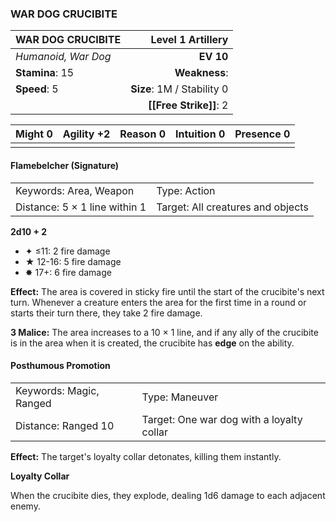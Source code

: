 ### WAR DOG CRUCIBITE

| WAR DOG CRUCIBITE   |      **Level 1 Artillery** |
| :------------------ | -------------------------: |
| *Humanoid, War Dog* |                  **EV 10** |
| **Stamina**: 15     |              **Weakness**: |
| **Speed**: 5        | **Size**: 1M / Stability 0 |
|                     |     **[[Free Strike]]**: 2 |

| **Might** 0 | **Agility** +2 | **Reason** 0 | **Intuition** 0 | **Presence** 0 |
| ----------- | -------------- | ------------ | --------------- | -------------- |
|             |                |              |                 |                |

#### Flamebelcher (Signature)

|                               |                                   |
| :---------------------------- | :-------------------------------- |
| Keywords: Area, Weapon        | Type: Action                      |
| Distance: 5 × 1 line within 1 | Target: All creatures and objects |

**2d10 + 2**

- ✦ ≤11: 2 fire damage
- ★ 12-16: 5 fire damage
- ✸ 17+: 6 fire damage

**Effect:** The area is covered in sticky fire until the start of the crucibite's next turn. Whenever a creature enters the area for the first time in a round or starts their turn there, they take 2 fire damage.

**3 Malice:** The area increases to a 10 × 1 line, and if any ally of the crucibite is in the area when it is created, the crucibite has **edge** on the ability.

#### Posthumous Promotion

|                         |                                           |
| :---------------------- | :---------------------------------------- |
| Keywords: Magic, Ranged | Type: Maneuver                            |
| Distance: Ranged 10     | Target: One war dog with a loyalty collar |

**Effect:** The target's loyalty collar detonates, killing them instantly.

**Loyalty Collar**

When the crucibite dies, they explode, dealing 1d6 damage to each adjacent enemy.
